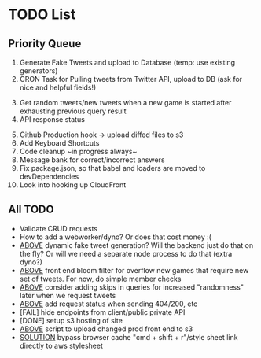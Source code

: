 # TODO List

## Priority Queue
<!-- 0. FIX s3 rendering issue -->
1. Generate Fake Tweets and upload to Database (temp: use existing generators)
2. CRON Task for Pulling tweets from Twitter API, upload to DB (ask for nice and helpful fields!)
<!-- 2. Update database real Trump tweets to only have tweets post election 2016 -->
3. Get random tweets/new tweets when a new game is started after exhausting previous query result
4. API response status
<!-- 5. Webpack + AWS S3 upload script -->
5. Github Production hook -> upload diffed files to s3
6. Add Keyboard Shortcuts
7. Code cleanup ~in progress always~
8. Message bank for correct/incorrect answers
9. Fix package.json, so that babel and loaders are moved to devDependencies
10. Look into hooking up CloudFront

## All TODO
 - Validate CRUD requests
 - How to add a webworker/dyno? Or does that cost money :(
 - [ABOVE](2) dynamic fake tweet generation? Will the backend just do that on the fly? Or will we need a separate node process to do that (extra dyno?)
 - [ABOVE](3) front end bloom filter for overflow new games that require new set of tweets. For now, do simple member checks
 - [ABOVE](3) consider adding skips in queries for increased "randomness" later when we request tweets
 - [ABOVE](4) add request status when sending 404/200, etc
 - [FAIL] hide endpoints from client/public private API
 - [DONE] setup s3 hosting of site
 - [ABOVE](5) script to upload changed prod front end to s3
 - [SOLUTION](0) bypass browser cache "cmd + shift + r"/style sheet link directly to aws stylesheet
